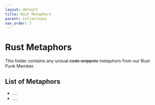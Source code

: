 ```yaml
---
layout: default
title: Rust Metaphors
parent: Collections
nav_order: 7
---
```

# Rust Metaphors

This folder contains any unsual ~~code snippets~~ metaphors from our Rust Punk Member.

## List of Metaphors
- ....
- ....